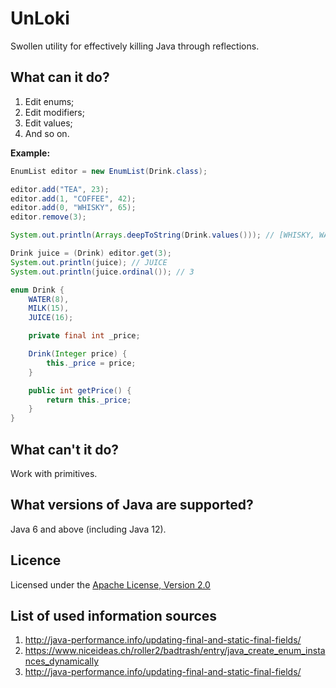 # UnLoki
Swollen utility for effectively killing Java through reflections.

## What can it do?
1. Edit enums;
2. Edit modifiers;
3. Edit values;
4. And so on.

**Example:**
```java
EnumList editor = new EnumList(Drink.class);

editor.add("TEA", 23);
editor.add(1, "COFFEE", 42);
editor.add(0, "WHISKY", 65);
editor.remove(3);

System.out.println(Arrays.deepToString(Drink.values())); // [WHISKY, WATER, COFFEE, JUICE, TEA]

Drink juice = (Drink) editor.get(3);
System.out.println(juice); // JUICE
System.out.println(juice.ordinal()); // 3
```

```java
enum Drink {
    WATER(8),
    MILK(15),
    JUICE(16);

    private final int _price;

    Drink(Integer price) {
        this._price = price;
    }

    public int getPrice() {
        return this._price;
    }
}
```

## What can't it do?
Work with primitives.

## What versions of Java are supported?
Java 6 and above (including Java 12).

## Licence
Licensed under the [Apache License, Version 2.0](https://www.apache.org/licenses/LICENSE-2.0)

## List of used information sources
1. http://java-performance.info/updating-final-and-static-final-fields/
2. https://www.niceideas.ch/roller2/badtrash/entry/java_create_enum_instances_dynamically
3. http://java-performance.info/updating-final-and-static-final-fields/
